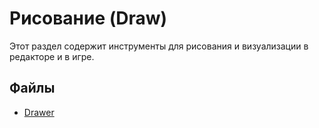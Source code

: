 # Рисование (Draw)

Этот раздел содержит инструменты для рисования и визуализации в редакторе и в игре.

## Файлы

- [Drawer](./Drawer.md)
